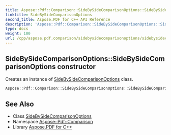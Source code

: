 ```yaml
---
title: Aspose::Pdf::Comparison::SideBySideComparisonOptions::SideBySideComparisonOptions constructor
linktitle: SideBySideComparisonOptions
second_title: Aspose.PDF for C++ API Reference
description: 'Aspose::Pdf::Comparison::SideBySideComparisonOptions::SideBySideComparisonOptions constructor. Creates an instance of SideBySideComparisonOptions class in C++.'
type: docs
weight: 100
url: /cpp/aspose.pdf.comparison/sidebysidecomparisonoptions/sidebysidecomparisonoptions/
---
```

## SideBySideComparisonOptions::SideBySideComparisonOptions constructor


Creates an instance of [SideBySideComparisonOptions](../) class.

```cpp
Aspose::Pdf::Comparison::SideBySideComparisonOptions::SideBySideComparisonOptions()
```

## See Also

* Class [SideBySideComparisonOptions](../)
* Namespace [Aspose::Pdf::Comparison](../../)
* Library [Aspose.PDF for C++](../../../)
